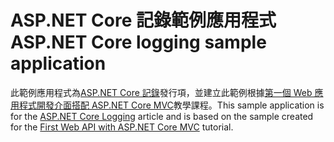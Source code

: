 # <a name="aspnet-core-logging-sample-application"></a><span data-ttu-id="b061a-101">ASP.NET Core 記錄範例應用程式</span><span class="sxs-lookup"><span data-stu-id="b061a-101">ASP.NET Core logging sample application</span></span>

<span data-ttu-id="b061a-102">此範例應用程式為[ASP.NET Core 記錄](https://docs.microsoft.com/aspnet/core/fundamentals/logging)發行項，並建立此範例根據[第一個 Web 應用程式開發介面搭配 ASP.NET Core MVC](https://docs.microsoft.com/aspnet/core/tutorials/first-web-api)教學課程。</span><span class="sxs-lookup"><span data-stu-id="b061a-102">This sample application is for the [ASP.NET Core Logging](https://docs.microsoft.com/aspnet/core/fundamentals/logging) article and is based on the sample created for the [First Web API with ASP.NET Core MVC](https://docs.microsoft.com/aspnet/core/tutorials/first-web-api) tutorial.</span></span>